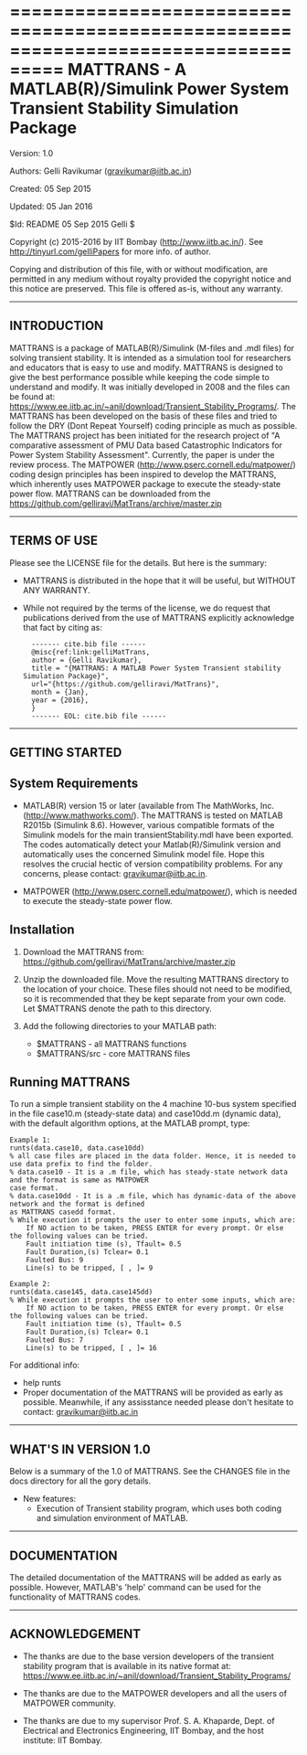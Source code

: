 ===================================================================================
MATTRANS - A MATLAB(R)/Simulink Power System Transient Stability Simulation Package
===================================================================================

Version:    1.0

Authors:    Gelli Ravikumar (<gravikumar@iitb.ac.in>)
            
Created:    05 Sep 2015

Updated:    05 Jan 2016

$Id: README 05 Sep 2015 Gelli $

Copyright (c) 2015-2016 by IIT Bombay (<http://www.iitb.ac.in/>). See http://tinyurl.com/gelliPapers for more info. of author.

Copying and distribution of this file, with or without modification,
are permitted in any medium without royalty provided the copyright
notice and this notice are preserved. This file is offered as-is,
without any warranty.

--------------
 INTRODUCTION
--------------

MATTRANS is a package of MATLAB(R)/Simulink (M-files and .mdl files) for solving transient stability. It is intended as a simulation tool for
researchers and educators that is easy to use and modify. MATTRANS
is designed to give the best performance possible while keeping the code
simple to understand and modify. It was initially developed in 2008 and the files can be found at: <https://www.ee.iitb.ac.in/~anil/download/Transient_Stability_Programs/>. The MATTRANS has been developed on the basis of these files and tried to follow the DRY (Dont Repeat Yourself) coding principle as much as possible.
The MATTRANS project has been initiated for the research project of "A comparative assessment of PMU Data based Catastrophic Indicators for Power System Stability Assessment". Currently, the paper is under the review process.
The MATPOWER (<http://www.pserc.cornell.edu/matpower/>) coding design principles has been inspired to develop the MATTRANS, which inherently uses MATPOWER package to execute the steady-state power flow.
MATTRANS can be downloaded from the <https://github.com/gelliravi/MatTrans/archive/master.zip>


--------------
 TERMS OF USE
--------------

Please see the LICENSE file for the details. But here is the summary:

- MATTRANS is distributed in the hope that it will be useful, but
  WITHOUT ANY WARRANTY.

- While not required by the terms of the license, we do request that
publications derived from the use of MATTRANS explicitly acknowledge
that fact by citing as:

        ------- cite.bib file ------
        @misc{ref:link:gelliMatTrans,
        author = {Gelli Ravikumar},
        title = "{MATTRANS: A MATLAB Power System Transient stability Simulation Package}",
        url="{https://github.com/gelliravi/MatTrans}", 
        month = {Jan},
        year = {2016},
        }
        ------- EOL: cite.bib file ------

-----------------
 GETTING STARTED
-----------------

System Requirements
-------------------

- MATLAB(R) version 15 or later (available from The MathWorks, Inc. (http://www.mathworks.com/). The MATTRANS is tested on MATLAB R2015b (Simulink 8.6). However, various compatible formats of the Simulink models for the main transientStability.mdl have been exported. The codes automatically detect your Matlab(R)/Simulink version and automatically uses the concerned Simulink model file. Hope this resolves the crucial hectic of version compatibility problems. For any concerns, please  contact: <gravikumar@iitb.ac.in>.

- MATPOWER (<http://www.pserc.cornell.edu/matpower/>), which is needed to execute the steady-state power flow.

Installation
------------
1.  Download the MATTRANS from: <https://github.com/gelliravi/MatTrans/archive/master.zip>

2.  Unzip the downloaded file. Move the resulting MATTRANS directory
    to the location of your choice. These files should not need to be
    modified, so it is recommended that they be kept separate from your
    own code. Let $MATTRANS denote the path to this directory.

3.  Add the following directories to your MATLAB path:

    - $MATTRANS   - all MATTRANS functions
    - $MATTRANS/src - core MATTRANS files


Running MATTRANS
----------------
To run a simple transient stability on the 4 machine 10-bus system specified in the
file case10.m (steady-state data) and case10dd.m (dynamic data), with the default algorithm options, at the MATLAB prompt,
type:

    Example 1:
    runts(data.case10, data.case10dd)
    % all case files are placed in the data folder. Hence, it is needed to use data prefix to find the folder.
    % data.case10 - It is a .m file, which has steady-state network data and the format is same as MATPOWER 
    case format.
    % data.case10dd - It is a .m file, which has dynamic-data of the above network and the format is defined 
    as MATTRANS casedd format.
    % While execution it prompts the user to enter some inputs, which are:
        If NO action to be taken, PRESS ENTER for every prompt. Or else the following values can be tried.
        Fault initiation time (s), Tfault= 0.5
        Fault Duration,(s) Tclear= 0.1
        Faulted Bus: 9
        Line(s) to be tripped, [ , ]= 9
    
    Example 2:
    runts(data.case145, data.case145dd)
    % While execution it prompts the user to enter some inputs, which are:
        If NO action to be taken, PRESS ENTER for every prompt. Or else the following values can be tried.
        Fault initiation time (s), Tfault= 0.5
        Fault Duration,(s) Tclear= 0.1
        Faulted Bus: 7
        Line(s) to be tripped, [ , ]= 16    
        

For additional info:
   - help runts
   - Proper documentation of the MATTRANS will be provided as early as possible. Meanwhile, if any assisstance needed please don't hesitate to contact: <gravikumar@iitb.ac.in>

-----------------------------
 WHAT'S IN VERSION 1.0
-----------------------------

Below is a summary of the 1.0 of MATTRANS. See the
CHANGES file in the docs directory for all the gory details.

* New features:
  - Execution of Transient stability program, which uses both coding and simulation environment of MATLAB.


---------------
 DOCUMENTATION
---------------

The detailed documentation of the MATTRANS will be added as early as possible.
However, MATLAB's 'help' command can be used for the functionality of MATTRANS codes.

----------------
 ACKNOWLEDGEMENT
----------------

 - The thanks are due to the base version developers of the transient stability program that is available in its native format at: <https://www.ee.iitb.ac.in/~anil/download/Transient_Stability_Programs/>

 - The thanks are due to the MATPOWER developers and all the users of MATPOWER community.

 - The thanks are due to my supervisor Prof. S. A. Khaparde, Dept. of Electrical and Electronics Engineering, IIT Bombay, and the host institute: IIT Bombay.



